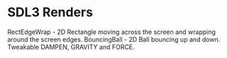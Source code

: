 # SDL3 Renders
RectEdgeWrap - 2D Rectangle moving across the screen and wrapping around the screen edges.
BouncingBall - 2D Ball bouncing up and down. Tweakable DAMPEN, GRAVITY and FORCE.
